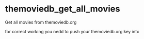 # themoviedb_get_all_movies
Get all movies from themoviedb.org

for correct working you nedd to push your themoviedb.org key into
